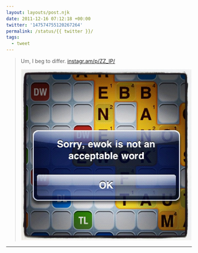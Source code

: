 ```yaml
---
layout: layouts/post.njk
date: 2011-12-16 07:12:18 +00:00
twitter: '147574755120267264'
permalink: /status/{{ twitter }}/
tags: 
  - tweet
---
```


> Um, I beg to differ. [instagr.am/p/ZZ_IP/](http://instagr.am/p/ZZ_IP/)
> 
> ![scrabble game: "sorry ewok is not an acceptable word"](/img/_insta/11190196_881420541904897_2028992962_n.jpg)

---
